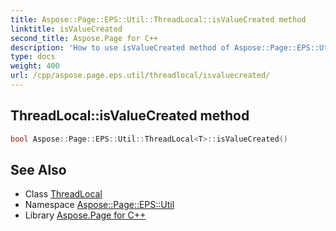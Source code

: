 ```yaml
---
title: Aspose::Page::EPS::Util::ThreadLocal::isValueCreated method
linktitle: isValueCreated
second_title: Aspose.Page for C++
description: 'How to use isValueCreated method of Aspose::Page::EPS::Util::ThreadLocal class in C++.'
type: docs
weight: 400
url: /cpp/aspose.page.eps.util/threadlocal/isvaluecreated/
---
```

## ThreadLocal::isValueCreated method




```cpp
bool Aspose::Page::EPS::Util::ThreadLocal<T>::isValueCreated()
```

## See Also

* Class [ThreadLocal](../)
* Namespace [Aspose::Page::EPS::Util](../../)
* Library [Aspose.Page for C++](../../../)

